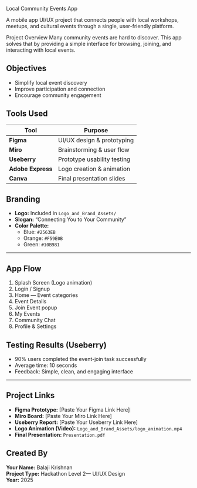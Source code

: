 Local Community Events App

A mobile app UI/UX project that connects people with local workshops, meetups, and cultural events through a single, user-friendly platform.

Project Overview
Many community events are hard to discover. This app solves that by providing a simple interface for browsing, joining, and interacting with local events.



## Objectives
- Simplify local event discovery
- Improve participation and connection
- Encourage community engagement


## Tools Used
| Tool | Purpose |
|------|----------|
| **Figma** | UI/UX design & prototyping |
| **Miro** | Brainstorming & user flow |
| **Useberry** | Prototype usability testing |
| **Adobe Express** | Logo creation & animation |
| **Canva** | Final presentation slides |


## Branding
- **Logo:** Included in `Logo_and_Brand_Assets/`
- **Slogan:** “Connecting You to Your Community”
- **Color Palette:**
  - Blue: `#2563EB`
  - Orange: `#F59E0B`
  - Green: `#10B981`

---

## App Flow
1. Splash Screen (Logo animation)
2. Login / Signup
3. Home — Event categories
4. Event Details
5. Join Event popup
6. My Events
7. Community Chat
8. Profile & Settings


##  Testing Results (Useberry)
- 90% users completed the event-join task successfully
- Average time: 10 seconds
- Feedback: Simple, clean, and engaging interface

---

## Project Links
- **Figma Prototype:** [Paste Your Figma Link Here]
- **Miro Board:** [Paste Your Miro Link Here]
- **Useberry Report:** [Paste Your Useberry Link Here]
- **Logo Animation (Video):** `Logo_and_Brand_Assets/logo_animation.mp4`
-  **Final Presentation:** `Presentation.pdf`


## Created By
**Your Name:** Balaji Krishnan  
**Project Type:** Hackathon Level 2— UI/UX Design  
**Year:** 2025  
